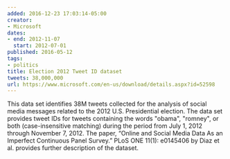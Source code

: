 ```yaml
---
added: 2016-12-23 17:03:14-05:00
creator:
- Microsoft
dates:
- end: 2012-11-07
  start: 2012-07-01
published: 2016-05-12
tags:
- politics
title: Election 2012 Tweet ID dataset
tweets: 38,000,000
url: https://www.microsoft.com/en-us/download/details.aspx?id=52598
---
```


This data set identifies 38M tweets collected for the analysis of social media messages related to the 2012 U.S. Presidential election. The data set provides tweet IDs for tweets containing the words "obama", "romney", or both (case-insensitive matching) during the period from July 1, 2012 through November 7, 2012. The paper, “Online and Social Media Data As an Imperfect Continuous Panel Survey.” PLoS ONE 11(1): e0145406 by Diaz et al.  provides further description of the dataset.
